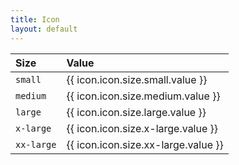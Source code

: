 ```yaml
---
title: Icon
layout: default
---
```


| Size | Value |
| :--- | :--- |
| `small` | {{ icon.icon.size.small.value }} |
| `medium` | {{ icon.icon.size.medium.value }} |
| `large` | {{ icon.icon.size.large.value }} |
| `x-large` | {{ icon.icon.size.x-large.value }} |
| `xx-large` | {{ icon.icon.size.xx-large.value }} |
